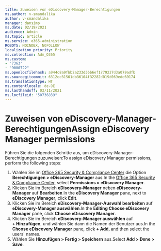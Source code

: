 ```yaml
---
title: Zuweisen von eDiscovery-Manager-Berechtigungen
ms.author: v-smandalika
author: v-smandalika
manager: dansimp
ms.date: 02/19/2021
audience: Admin
ms.topic: article
ms.service: o365-administration
ROBOTS: NOINDEX, NOFOLLOW
localization_priority: Priority
ms.collection: Adm_O365
ms.custom:
- "7363"
- "9000722"
ms.openlocfilehash: a944c8a9fbb2a233d36b6ef1779227d3a079adfb
ms.sourcegitcommit: 6312ee31561db36104f32282d019d069ede69174
ms.translationtype: HT
ms.contentlocale: de-DE
ms.lasthandoff: 03/11/2021
ms.locfileid: "50736839"
---
```

# <a name="assign-ediscovery-manager-permissions"></a><span data-ttu-id="90d89-102">Zuweisen von eDiscovery-Manager-Berechtigungen</span><span class="sxs-lookup"><span data-stu-id="90d89-102">Assign eDiscovery Manager permissions</span></span>

<span data-ttu-id="90d89-103">Führen Sie die folgenden Schritte aus, um eDiscovery-Manager-Berechtigungen zuzuweisen:</span><span class="sxs-lookup"><span data-stu-id="90d89-103">To assign eDiscovery Manager permissions, perform the following steps:</span></span>

1. <span data-ttu-id="90d89-104">Wählen Sie im [Office 365 Security & Compliance Center](https://sip.protection.office.com/) die Option **Berechtigungen > eDiscovery-Manager** aus.</span><span class="sxs-lookup"><span data-stu-id="90d89-104">In the [Office 365 Security & Compliance Center](https://sip.protection.office.com/), select **Permissions > eDiscovery Manager**.</span></span>
2. <span data-ttu-id="90d89-105">Klicken Sie im Bereich **eDiscovery-Manager** neben **eDiscovery-Manager** auf **Bearbeiten**.</span><span class="sxs-lookup"><span data-stu-id="90d89-105">In the **eDiscovery Manager** pane, next to **eDiscovery Manager**, click **Edit**.</span></span>
3. <span data-ttu-id="90d89-106">Klicken Sie im Bereich **eDiscovery-Manager-Auswahl bearbeiten** auf **eDiscovery-Manager auswählen**.</span><span class="sxs-lookup"><span data-stu-id="90d89-106">In the **Editing Choose eDiscovery Manager** pane, click **Choose eDiscovery Manager**.</span></span>
4. <span data-ttu-id="90d89-107">Klicken Sie im Bereich **eDiscovery-Manager auswählen** auf **+ Hinzufügen**, und wählen Sie dann die Namen der Benutzer aus.</span><span class="sxs-lookup"><span data-stu-id="90d89-107">In the **Choose eDiscovery Manager** pane, click **+ Add**, and then select the users' names.</span></span>
5. <span data-ttu-id="90d89-108">Wählen Sie **Hinzufügen > Fertig > Speichern** aus.</span><span class="sxs-lookup"><span data-stu-id="90d89-108">Select **Add > Done > Save**.</span></span>